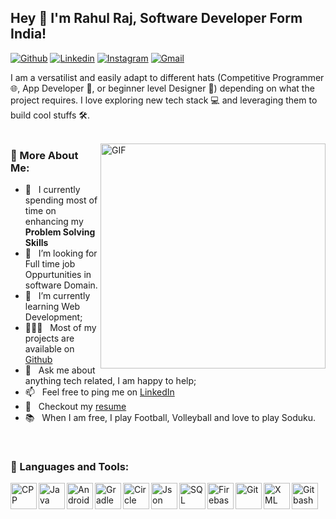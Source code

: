 ## Hey 👋 I'm Rahul Raj, Software Developer Form India!
[![Github](https://img.shields.io/badge/-Github-000?style=flat&logo=Github&logoColor=white)](https://github.com/rahulrauni)
[![Linkedin](https://img.shields.io/badge/-LinkedIn-blue?style=flat&logo=Linkedin&logoColor=white)](https://www.linkedin.com/in/rahul-raj-12107515b/)
[![Instagram](https://img.shields.io/badge/-Instagram-c13584?style=flat&labelColor=c13584&logo=instagram&logoColor=white)](https://www.instagram.com/its_rauni_/)
[![Gmail](https://img.shields.io/badge/-Gmail-c14438?style=flat&logo=Gmail&logoColor=white)](mailto:rahulrajrauniyar@gmail.com)


I am a versatilist and easily adapt to different hats (Competitive Programmer 🌐, App Developer 📱, or beginner level Designer 🎨) depending on what the project requires. I love exploring new tech stack 💻 and leveraging them to build cool stuffs 🛠️. 
<br/>
<br/>

<img align="right" alt="GIF" src="https://media.giphy.com/media/WTjXuYA2y4o3UZly3W/giphy.gif" width="360px"/>
  
### 🧐 More About Me:

- 🔭 &nbsp; I currently spending most of time on enhancing my **Problem Solving Skills**
- 🤝 &nbsp; I’m looking for Full time job Oppurtunities in software Domain.
- 🌱 &nbsp; I’m currently learning Web Development; 
- 👨🏻‍💻 &nbsp; Most of my projects are available on [Github](https://github.com/rahulrauni)
- 💬 &nbsp; Ask me about anything tech related, I am happy to help;
- 📫 &nbsp; Feel free to ping me on [LinkedIn](https://www.linkedin.com/in/rahul-raj-12107515b/)
- 📝 &nbsp; Checkout my [resume](https://drive.google.com/drive/folders/1NC0IKZ0mU6Z8wKCVR1391OThAIR09UYh?usp=sharing)
- 📚 &nbsp; When I am free, I play Football, Volleyball and love to play Soduku.

<br>

### 🔨 Languages and Tools:
<a  target="_blank"> <img align="left" src="https://raw.githubusercontent.com/jmnote/z-icons/master/svg/cpp.svg" alt="CPP" height="42px"/> </a> 
<a  target="_blank"> <img align="left" src="https://www.vectorlogo.zone/logos/java/java-ar21.svg" alt="Java" height="42px"/> </a> 
<a href="https://developer.android.com" target="_blank"> <img align="left" alt="Android" height ="42px" src="https://raw.githubusercontent.com/rahul-jha98/github_readme_icons/main/language_and_tools/square/android/android.svg"> </a>
<a  target="_blank"><img align="left" alt="Gradle" height ="42px" src="https://www.vectorlogo.zone/logos/gradle/gradle-ar21.svg"></a>
<a target="_blank"><img align="left" alt="Circle" height ="42px" src="https://www.vectorlogo.zone/logos/circleci/circleci-ar21.svg"></a>
<a  target="_blank"> <img align="left" alt="Json" height ="42px" src="https://www.vectorlogo.zone/logos/json/json-ar21.svg" alt="firebase" height ="42px"/> </a>
<a  target="_blank"> <img align="left" alt="SQL" height ="42px"  src="https://www.vectorlogo.zone/logos/mysql/mysql-ar21.svg"> </a>
<a  target="_blank"> <img align="left" alt="Firebase" height ="42px"  src="https://www.vectorlogo.zone/logos/firebase/firebase-ar21.svg"> </a>
<a  target="_blank"> <img align="left" alt="Git" height ="42px"  src="https://www.vectorlogo.zone/logos/git-scm/git-scm-ar21.svg"> </a>
<a  target="_blank"> <img align="left" alt="XML" height ="42px"  src="https://www.vectorlogo.zone/logos/yaml/yaml-ar21.svg"> </a>
<a  target="_blank"> <img align="left" alt="Gitbash" height ="42px"  src="https://www.vectorlogo.zone/logos/gnu_bash/gnu_bash-ar21.svg"> </a>
<!--![](https://img.shields.io/badge/C++-Solutions-blue.svg?style=flat&logo=cpp&logoColor=white&color=2bbc8a)
![](https://img.shields.io/badge/Data-Structure?style=flat&logo=DataStructure&logoColor=white&color=2bbc8a)
![](https://img.shields.io/badge/Editor-IntelliJ_IDEA-informational?style=flat&logo=intellij-idea&logoColor=white&color=2bbc8a)
![](https://img.shields.io/badge/Code-JavaScript-informational?style=flat&logo=javascript&logoColor=white&color=2bbc8a)
![](https://img.shields.io/badge/Code-Golang-informational?style=flat&logo=go&logoColor=white&color=2bbc8a)
![](https://img.shields.io/badge/Code-Make-informational?style=flat&logo=cmake&logoColor=white&color=2bbc8a)
![](https://img.shields.io/badge/Code-Vue-informational?style=flat&logo=vue.js&logoColor=white&color=2bbc8a)
![](https://img.shields.io/badge/Shell-Bash-informational?style=flat&logo=gnu-bash&logoColor=white&color=2bbc8a)
![](https://img.shields.io/badge/Tools-PostgreSQL-informational?style=flat&logo=postgresql&logoColor=white&color=2bbc8a)
![](https://img.shields.io/badge/Tools-Docker-informational?style=flat&logo=docker&logoColor=white&color=2bbc8a)
![](https://img.shields.io/badge/Tools-Kubernetes-informational?style=flat&logo=kubernetes&logoColor=white&color=2bbc8a)
![](https://img.shields.io/badge/Tools-Red_Hat_OpenShift-informational?style=flat&logo=red-hat-open-shift&logoColor=white&color=2bbc8a)
![](https://img.shields.io/badge/Cloud-Digital_Ocean-informational?style=flat&logo=digitalocean&logoColor=white&color=2bbc8a)-->

<br>
<!--

### 📊 Github Stats
<a href='https://github.com/rahulrauni/github-stats-transparent'>
  
![Stats Overview](https://raw.githubusercontent.com/rahul-jha98/github-stats-transparent/output/generated/overview.svg)
![Most Used Languages](https://raw.githubusercontent.com/rahul-jha98/github-stats-transparent/output/generated/languages.svg)

</a>

<br>

### 🛠️ My Projects
<a href="https://github.com/rahul-jha98/Artistify.ai" target="_blank"> <img alt="artistify" src="./projects/artistify.svg" height="68" align="left"> </a>
<a href="https://github.com/rahul-jha98/sheets-database" target="_blank"> <img alt="sheetsdatabase" src="./projects/sheetsdatabase.svg"  height="68" align="left"> </a>
<a href="https://github.com/rahul-jha98/README_icons" target="_blank"> <img alt="readmeicons" src="./projects/readmeicons.svg" height="68" align="left"> </a>
<a href="https://github.com/rahul-jha98/PasswordKeeper" target="_blank"> <img alt="passwordkeeper" src="./projects/passwordkeeper.svg" height="68" align="left"> </a>-->
